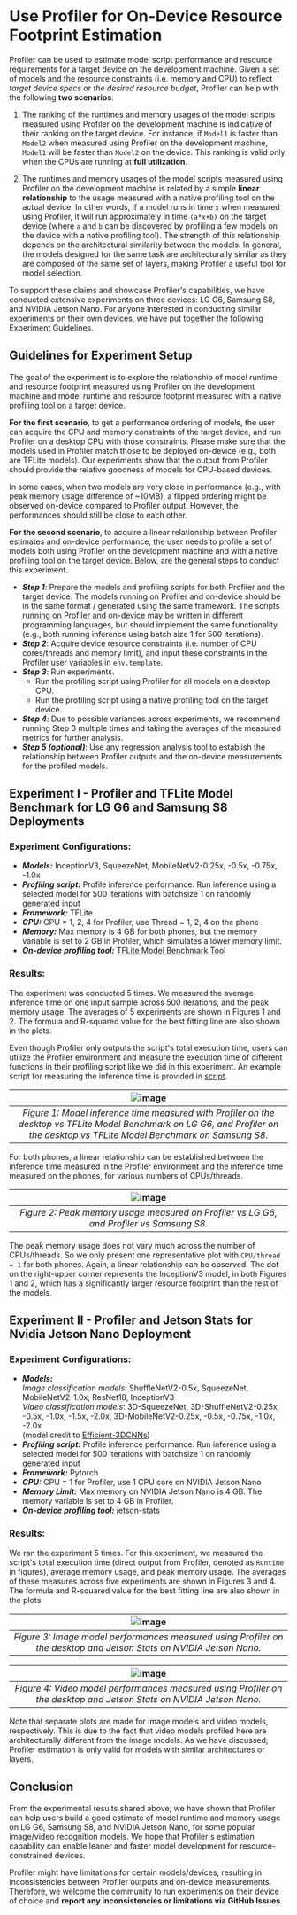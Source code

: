# Use Profiler for On-Device Resource Footprint Estimation
Profiler can be used to estimate model script performance and resource requirements for a target device on the development machine. Given a set of models and the resource constraints (i.e. memory and CPU) to reflect *target device specs* or *the desired resource budget*, Profiler can help with the following **two scenarios**:  
1. The ranking of the runtimes and memory usages of the model scripts measured using Profiler on the development machine is indicative of their ranking on the target device. For instance, if `Model1` is faster than `Model2` when measured using Profiler on the development machine, `Model1` will be faster than `Model2` on the device. This ranking is valid only when the CPUs are running at **full utilization**.

2. The runtimes and memory usages of the model scripts measured using Profiler on the development machine is related by a simple **linear relationship** to the usage measured with a native profiling tool on the actual device. In other words, if a model runs in time `x` when measured using Profiler, it will run approximately in time `(a*x+b)` on the target device (where `a` and `b` can be discovered by profiling a few models on the device with a native profiling tool). The strength of this relationship depends on the architectural similarity between the models. In general, the models designed for the same task are architecturally similar as they are composed of the same set of layers, making Profiler a useful tool for model selection.

To support these claims and showcase Profiler's capabilities, we have conducted extensive experiments on three devices: LG G6, Samsung S8, and NVIDIA Jetson Nano. For anyone interested in conducting similar experiments on their own devices, we have put together the following Experiment Guidelines.   

## Guidelines for Experiment Setup
The goal of the experiment is to explore the relationship of model runtime and resource footprint measured using Profiler on the development machine and model runtime and resource footprint measured with a native profiling tool on a target device. 

**For the first scenario**, to get a performance ordering of models, the user can acquire the CPU and memory constraints of the target device, and run Profiler on a desktop CPU with those constraints. Please make sure that the models used in Profiler match those to be deployed on-device (e.g., both are TFLite models). Our experiments show that the output from Profiler should provide the relative goodness of models for CPU-based devices.

In some cases, when two models are very close in performance (e.g., with peak memory usage difference of ~10MB), a flipped ordering might be observed on-device compared to Profiler output. However, the performances should still be close to each other.

**For the second scenario**, to acquire a linear relationship between Profiler estimates and on-device performance, the user needs to profile a set of models both using Profiler on the development machine and with a native profiling tool on the target device. Below, are the general steps to conduct this experiment.  

- ***Step 1***: Prepare the models and profiling scripts for both Profiler and the target device. The models running on Profiler and on-device should be in the same format / generated using the same framework. The scripts running on Profiler and on-device may be written in different programming languages, but should implement the same functionality (e.g., both running inference using batch size 1 for 500 iterations).
- ***Step 2***: Acquire device resource constraints (i.e. number of CPU cores/threads and memory limit), and input these constraints in the Profiler user variables in `env.template`.
- ***Step 3***: Run experiments.
  - Run the profiling script using Profiler for all models on a desktop CPU. 
  - Run the profiling script using a native profiling tool on the target device.
- ***Step 4***: Due to possible variances across experiments, we recommend running Step 3 multiple times and taking the averages of the measured metrics for further analysis.
- ***Step 5 (optional)***: Use any regression analysis tool to establish the relationship between Profiler outputs and the on-device measurements for the profiled models.

## Experiment I - Profiler and TFLite Model Benchmark for LG G6 and Samsung S8 Deployments
### Experiment Configurations:
- ***Models:*** InceptionV3, SqueezeNet, MobileNetV2-0.25x, -0.5x, -0.75x, -1.0x
- ***Profiling script:*** Profile inference performance. Run inference using a selected model for 500 iterations with batchsize 1 on randomly generated input
- ***Framework:*** TFLite
- ***CPU:*** CPU = 1, 2, 4 for Profiler, use Thread = 1, 2, 4 on the phone
- ***Memory:*** Max memory is 4 GB for both phones, but the memory variable is set to 2 GB in Profiler, which simulates a lower memory limit.
- ***On-device profiling tool:*** [TFLite Model Benchmark Tool](https://github.com/tensorflow/tensorflow/tree/master/tensorflow/lite/tools/benchmark)

### Results:
The experiment was conducted 5 times. We measured the average inference time on one input sample across 500 iterations, and the peak memory usage. The averages of 5 experiments are shown in Figures 1 and 2. The formula and R-squared value for the best fitting line are also shown in the plots.

Even though Profiler only outputs the script's total execution time, users can utilize the Profiler environment and measure the execution time of different functions in their profiling script like we did in this experiment. An example script for measuring the inference time is provided in [script](https://github.com/LGE-ARC-AdvancedAI/auptimizer/blob/master/Examples/profiler_examples/bench/test_perf.py).

|![image](figures/G6_S8_time.png)|
|:--:| 
| *Figure 1: Model inference time measured with Profiler on the desktop vs TFLite Model Benchmark on LG G6, and Profiler on the desktop vs TFLite Model Benchmark on Samsung S8.* |

For both phones, a linear relationship can be established between the inference time measured in the Profiler environment and the inference time measured on the phones, for various numbers of CPUs/threads. 

|![image](figures/G6_S8_peakmemory.png)|
|:--:| 
| *Figure 2: Peak memory usage measured on Profiler vs LG G6, and Profiler vs Samsung S8.* |

The peak memory usage does not vary much across the number of CPUs/threads. So we only present one representative plot with `CPU/thread = 1` for both phones. Again, a linear relationship can be observed. The dot on the right-upper corner represents the InceptionV3 model, in both Figures 1 and 2, which has a significantly larger resource footprint than the rest of the models.

## Experiment II - Profiler and Jetson Stats for Nvidia Jetson Nano Deployment
### Experiment Configurations:
- ***Models:***  
*Image classification models*: ShuffleNetV2-0.5x, SqueezeNet, MobileNetV2-1.0x, ResNet18, InceptionV3  
*Video classification models*: 3D-SqueezeNet, 3D-ShuffleNetV2-0.25x, -0.5x, -1.0x, -1.5x, -2.0x, 3D-MobileNetV2-0.25x, -0.5x, -0.75x, -1.0x, -2.0x  
(model credit to [Efficient-3DCNNs](https://github.com/okankop/Efficient-3DCNNs))  
- ***Profiling script:*** Profile inference performance. Run inference using a selected model for 500 iterations with batchsize 1 on randomly generated input
- ***Framework:*** Pytorch
- ***CPU:*** CPU = 1 for Profiler, use 1 CPU core on NVIDIA Jetson Nano 
- ***Memory Limit:*** Max memory on NVIDIA Jetson Nano is 4 GB. The memory variable is set to 4 GB in Profiler.
- ***On-device profiling tool:*** [jetson-stats](https://github.com/rbonghi/jetson_stats)


### Results:
We ran the experiment 5 times. For this experiment, we measured the script's total execution time (direct output from Profiler, denoted as `Runtime` in figures), average memory usage, and peak memory usage. The averages of these measures across five experiments are shown in Figures 3 and 4. The formula and R-squared value for the best fitting line are also shown in the plots.

|![image](figures/nano_image_models.png)|
|:--:| 
| *Figure 3: Image model performances measured using Profiler on the desktop and Jetson Stats on NVIDIA Jetson Nano.* |

|![image](figures/nano_video_models.png)|
|:--:| 
| *Figure 4: Video model performances measured using Profiler on the desktop and Jetson Stats on NVIDIA Jetson Nano.* |

Note that separate plots are made for image models and video models, respectively. This is due to the fact that video models profiled here are architecturally different from the image models. As we have discussed, Profiler estimation is only valid for models with similar architectures or layers. 

## Conclusion
From the experimental results shared above, we have shown that Profiler can help users build a good estimate of model runtime and memory usage on LG G6, Samsung S8, and NVIDIA Jetson Nano, for some popular image/video recognition models. We hope that Profiler's estimation capability can enable leaner and faster model development for resource-constrained devices.  

Profiler might have limitations for certain models/devices, resulting in inconsistencies between Profiler outputs and on-device measurements. Therefore, we welcome the community to run experiments on their device of choice and **report any inconsistencies or limitations via GitHub Issues**.   
